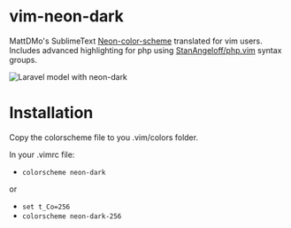 # vim-neon-dark
MattDMo's SublimeText [Neon-color-scheme](https://github.com/MattDMo/Neon-color-scheme) translated for vim users. Includes advanced highlighting for php using [StanAngeloff/php.vim](https://github.com/StanAngeloff/php.vim) syntax groups.

![Laravel model with neon-dark](http://i.imgur.com/yC5CPQR.png)

# Installation
Copy the colorscheme file to you .vim/colors folder.

In your .vimrc file:
- `colorscheme neon-dark`

or

- `set t_Co=256`
- `colorscheme neon-dark-256`
